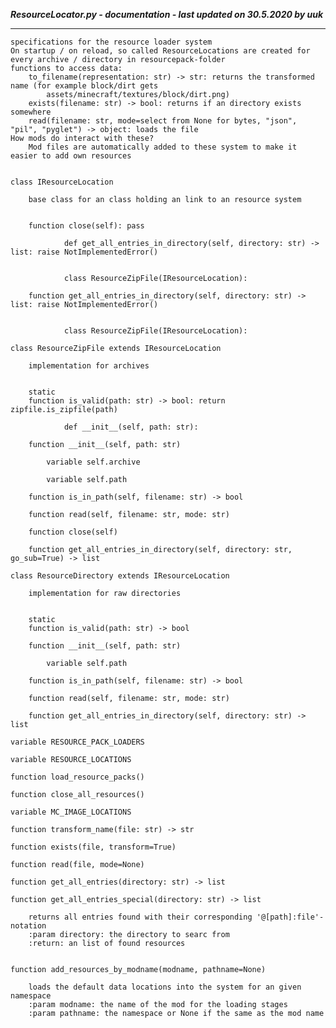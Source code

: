***ResourceLocator.py - documentation - last updated on 30.5.2020 by uuk***
___

    specifications for the resource loader system
    On startup / on reload, so called ResourceLocations are created for every archive / directory in resourcepack-folder
    functions to access data:
        to_filename(representation: str) -> str: returns the transformed name (for example block/dirt gets 
            assets/minecraft/textures/block/dirt.png)
        exists(filename: str) -> bool: returns if an directory exists somewhere
        read(filename: str, mode=select from None for bytes, "json", "pil", "pyglet") -> object: loads the file
    How mods do interact with these?
        Mod files are automatically added to these system to make it easier to add own resources


    class IResourceLocation
        
        base class for an class holding an link to an resource system


        function close(self): pass
                
                def get_all_entries_in_directory(self, directory: str) -> list: raise NotImplementedError()
                
                
                class ResourceZipFile(IResourceLocation):

        function get_all_entries_in_directory(self, directory: str) -> list: raise NotImplementedError()
                
                
                class ResourceZipFile(IResourceLocation):

    class ResourceZipFile extends IResourceLocation
        
        implementation for archives


        static
        function is_valid(path: str) -> bool: return zipfile.is_zipfile(path)
                
                def __init__(self, path: str):

        function __init__(self, path: str)

            variable self.archive

            variable self.path

        function is_in_path(self, filename: str) -> bool

        function read(self, filename: str, mode: str)

        function close(self)

        function get_all_entries_in_directory(self, directory: str, go_sub=True) -> list

    class ResourceDirectory extends IResourceLocation
        
        implementation for raw directories


        static
        function is_valid(path: str) -> bool

        function __init__(self, path: str)

            variable self.path

        function is_in_path(self, filename: str) -> bool

        function read(self, filename: str, mode: str)

        function get_all_entries_in_directory(self, directory: str) -> list

    variable RESOURCE_PACK_LOADERS

    variable RESOURCE_LOCATIONS

    function load_resource_packs()

    function close_all_resources()

    variable MC_IMAGE_LOCATIONS

    function transform_name(file: str) -> str

    function exists(file, transform=True)

    function read(file, mode=None)

    function get_all_entries(directory: str) -> list

    function get_all_entries_special(directory: str) -> list
        
        returns all entries found with their corresponding '@[path]:file'-notation
        :param directory: the directory to searc from
        :return: an list of found resources


    function add_resources_by_modname(modname, pathname=None)
        
        loads the default data locations into the system for an given namespace
        :param modname: the name of the mod for the loading stages
        :param pathname: the namespace or None if the same as the mod name
